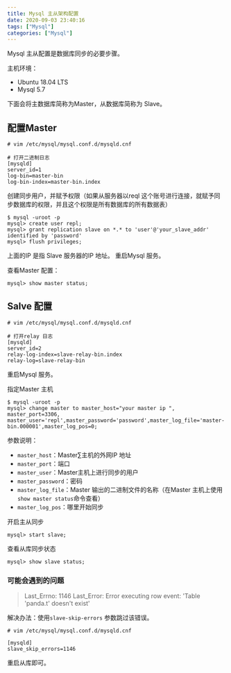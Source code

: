 ```yaml
---
title: Mysql 主从架构配置
date: 2020-09-03 23:40:16
tags: ["Mysql"]
categories: ["Mysql"]
---
```


Mysql 主从配置是数据库同步的必要步骤。

<!-- more -->

主机环境：
* Ubuntu 18.04 LTS
* Mysql 5.7

下面会将主数据库简称为Master，从数据库简称为 Slave。

## 配置Master
```
# vim /etc/mysql/mysql.conf.d/mysqld.cnf

# 打开二进制日志
[mysqld]
server_id=1
log-bin=master-bin
log-bin-index=master-bin.index
```

创建同步用户，并赋予权限（如果从服务器以reql 这个账号进行连接，就赋予同步数据库的权限，并且这个权限是所有数据库的所有数据表）
```
$ mysql -uroot -p 
mysql> create user repl;
mysql> grant replication slave on *.* to 'user'@'your_slave_addr' identified by 'password'
mysql> flush privileges;
```
上面的IP 是指 Slave 服务器的IP 地址。
重启Mysql 服务。

查看Master 配置：
```
mysql> show master status;
```

## Salve 配置
```
# vim /etc/mysql/mysql.conf.d/mysqld.cnf

# 打开relay 日志
[mysqld]
server_id=2
relay-log-index=slave-relay-bin.index
relay-log=slave-relay-bin
```
重启Mysql 服务。

指定Master 主机
```
$ mysql -uroot -p
mysql> change master to master_host="your master ip ", master_port=3306, master_user='repl',master_password='password',master_log_file='master-bin.000001',master_log_pos=0;
```
参数说明：
* `master_host`：Master∑主机的外网IP 地址
* `master_port`：端口
* `master_user`：Master主机上进行同步的用户
* `master_password`：密码
* `master_log_file`：Master 输出的二进制文件的名称（在Master 主机上使用`show master status`命令查看）
* `master_log_pos`：哪里开始同步

开启主从同步
```
mysql> start slave;
```

查看从库同步状态
```
mysql> show slave status;
```

### 可能会遇到的问题

> Last_Errno: 1146
  Last_Error: Error executing row event: 'Table 'panda.t' doesn't exist'
  
解决办法：使用`slave-skip-errors` 参数跳过该错误。

```
# vim /etc/mysql/mysql.conf.d/mysqld.cnf

[mysqld]
slave_skip_errors=1146
```
重启从库即可。